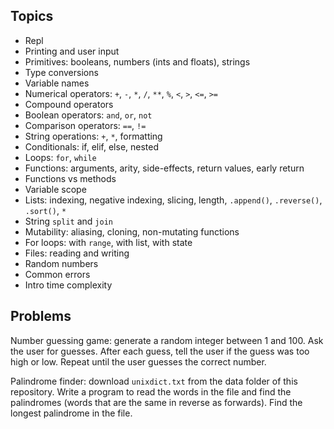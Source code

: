 ## Topics

- Repl
- Printing and user input
- Primitives: booleans, numbers (ints and floats), strings
- Type conversions
- Variable names
- Numerical operators: `+`, `-`, `*`, `/`, `**`, `%`, `<`, `>`, `<=`, `>=`
- Compound operators
- Boolean operators: `and`, `or`, `not`
- Comparison operators: `==`, `!=`
- String operations: `+`, `*`, formatting
- Conditionals: if, elif, else, nested
- Loops: `for`, `while`
- Functions: arguments, arity, side-effects, return values, early return
- Functions vs methods
- Variable scope
- Lists: indexing, negative indexing, slicing, length, `.append()`, `.reverse()`, `.sort()`, `*`
- String `split` and `join`
- Mutability: aliasing, cloning, non-mutating functions
- For loops: with `range`, with list, with state
- Files: reading and writing
- Random numbers
- Common errors
- Intro time complexity

## Problems

Number guessing game: generate a random integer between 1 and 100. Ask the user for guesses. After each guess, tell the user if the guess was too high or low. Repeat until the user guesses the correct number.

Palindrome finder: download `unixdict.txt` from the data folder of this repository. Write a program to read the words in the file and find the palindromes (words that are the same in reverse as forwards). Find the longest palindrome in the file.
